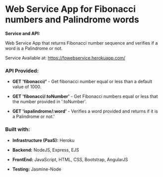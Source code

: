 # Web Service App for Fibonacci numbers and Palindrome words
<p><strong>Service and API:</strong></p>
Web Service App that returns Fibonacci number sequence and verifies if a word is a Palindrome or not.

Service Available at: https://fpwebservice.herokuapp.com/

<h3><strong>API Provided:</strong></h3>
<ul>
    <li><p><strong>GET 'fibonacci/'</strong> - Get fibonacci number equal or less than a default value of 1000.</p></li>
    <li><p><strong>GET 'fibonacci/:toNumber'</strong> - Get Fibonacci numbers equal or less that the number provided in ':toNumber'.</p></li>
    <li><p><strong>GET 'ispalindrome/:word'</strong> - Verifies a word provided and returns if it is a Palindrome or not.'</p></li>
</ul>

<h3>Built with:</h3>
<ul>
    <li><p><strong>Infrastructure (PaaS):</strong> Heroku</p></li>
    <li><p><strong>Backend:</strong> NodeJS, Express, EJS</p></li>
    <li><p><strong>FrontEnd:</strong> JavaScript, HTML, CSS, Bootstrap, AngularJS</p></li>
    <li><p><strong>Testing:</strong> Jasmine-Node</p></li>
</ul>
